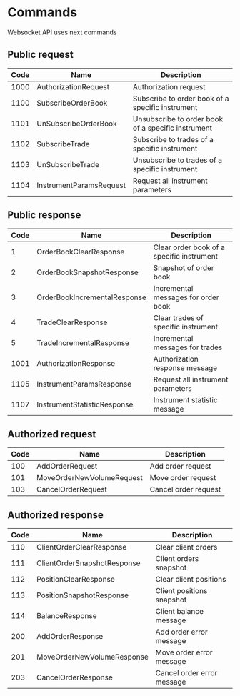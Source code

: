 # Commands

Websocket API uses next commands

## Public request

Code | Name | Description
---------- | ------- | --------
1000 | AuthorizationRequest | Authorization request
1100 | SubscribeOrderBook | Subscribe to order book of a specific instrument
1101 | UnSubscribeOrderBook | Unsubscribe to order book of a specific instrument
1102 | SubscribeTrade | Subscribe to trades of a specific instrument
1103 | UnSubscribeTrade | Unsubscribe to trades of a specific instrument
1104 | InstrumentParamsRequest | Request all instrument parameters


## Public response

Code | Name | Description
---------- | ------- | --------
1 | OrderBookClearResponse | Clear order book of a specific instrument
2 | OrderBookSnapshotResponse | Snapshot of order book
3 | OrderBookIncrementalResponse | Incremental messages for order book
4 | TradeClearResponse | Clear trades of specific instrument
5 | TradeIncrementalResponse | Incremental messages for trades
1001 | AuthorizationResponse | Authorization response message
1105 | InstrumentParamsResponse | Request all instrument parameters
1107 | InstrumentStatisticResponse | Instrument statistic message

## Authorized request

Code | Name | Description
---------- | ------- | --------
100 | AddOrderRequest | Add order request
101 | MoveOrderNewVolumeRequest | Move order request
103 | CancelOrderRequest | Cancel order request

## Authorized response

Code | Name | Description
---------- | ------- | --------
110 | ClientOrderClearResponse | Clear client orders
111 | ClientOrderSnapshotResponse | Client orders snapshot
112 | PositionClearResponse | Clear client positions
113 | PositionSnapshotResponse | Client positions snapshot
114 | BalanceResponse | Client balance message
200 | AddOrderResponse | Add order error message
201 | MoveOrderNewVolumeResponse | Move order error message
203 | CancelOrderResponse | Cancel order error message